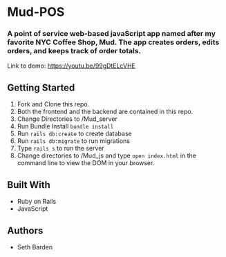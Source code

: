 # Mud-POS
### A point of service web-based javaScript app named after my favorite NYC Coffee Shop, Mud. The app creates orders, edits orders, and keeps track of order totals. 

Link to demo: https://youtu.be/99gDtELcVHE

## Getting Started
1. Fork and Clone this repo.
2. Both the frontend and the backend are contained in this repo. 
3. Change Directories to /Mud_server
4. Run Bundle Install
```bundle install```
5. Run `rails db:create` to create database
6. Run `rails db:migrate` to run migrations
7. Type `rails s` to run the server
8. Change directories to /Mud_js and type `open index.html` in the command line to view the DOM in your browser. 
## Built With
* Ruby on Rails
* JavaScript
## Authors
* Seth Barden
